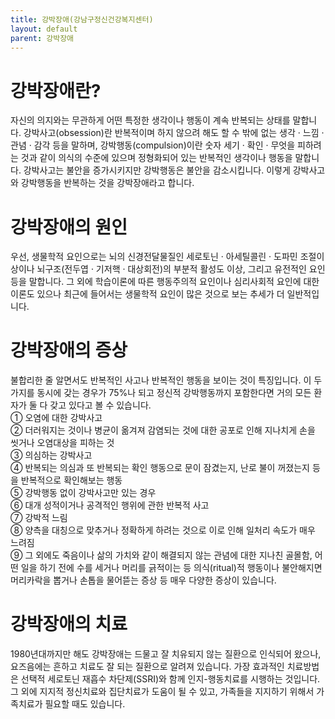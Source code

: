 ```yaml
---
title: 강박장애(강남구정신건강복지센터)
layout: default
parent: 강박장애
---
```


# 강박장애란?
자신의 의지와는 무관하게 어떤 특정한 생각이나 행동이 계속 반복되는 상태를 말합니다. 강박사고(obsession)란 반복적이며 하지 않으려 해도 할 수 밖에 없는 생각 · 느낌 · 관념 · 감각 등을 말하며, 강박행동(compulsion)이란 숫자 세기 · 확인 · 무엇을 피하려는 것과 같이 의식의 수준에 있으며 정형화되어 있는 반복적인 생각이나 행동을 말합니다. 강박사고는 불안을 증가시키지만 강박행동은 불안을 감소시킵니다. 이렇게 강박사고와 강박행동을 반복하는 것을 강박장애라고 합니다.

# 강박장애의 원인
우선, 생물학적 요인으로는 뇌의 신경전달물질인 세로토닌 · 아세틸콜린 · 도파민 조절이상이나 뇌구조(전두엽 · 기저핵 · 대상회전)의 부분적 활성도 이상, 그리고 유전적인 요인 등을 말합니다. 그 외에 학습이론에 따른 행동주의적 요인이나 심리사회적 요인에 대한 이론도 있으나 최근에 들어서는 생물학적 요인이 많은 것으로 보는 추세가 더 일반적입니다.

# 강박장애의 증상
불합리한 줄 알면서도 반복적인 사고나 반복적인 행동을 보이는 것이 특징입니다. 이 두 가지를 동시에 갖는 경우가 75%나 되고 정신적 강박행동까지 포함한다면 거의 모든 환자가 둘 다 갖고 있다고 볼 수 있습니다.  
① 오염에 대한 강박사고  
② 더러워지는 것이나 병균이 옮겨져 감염되는 것에 대한 공포로 인해 지나치게 손을 씻거나 오염대상을 피하는 것  
③ 의심하는 강박사고  
④ 반복되는 의심과 또 반복되는 확인 행동으로 문이 잠겼는지, 난로 불이 꺼졌는지 등을 반복적으로 확인해보는 행동  
⑤ 강박행동 없이 강박사고만 있는 경우  
⑥ 대개 성적이거나 공격적인 행위에 관한 반복적 사고  
⑦ 강박적 느림  
⑧ 양측을 대칭으로 맞추거나 정확하게 하려는 것으로 이로 인해 일처리 속도가 매우 느려짐  
⑨ 그 외에도 죽음이나 삶의 가치와 같이 해결되지 않는 관념에 대한 지나친 골몰함, 어떤 일을 하기 전에 수를 세거나 머리를 긁적이는 등 의식(ritual)적 행동이나 불안해지면 머리카락을 뽑거나 손톱을 물어뜯는 증상 등 매우 다양한 증상이 있습니다.

# 강박장애의 치료
1980년대까지만 해도 강박장애는 드물고 잘 치유되지 않는 질환으로 인식되어 왔으나, 요즈음에는 흔하고 치료도 잘 되는 질환으로 알려져 있습니다. 가장 효과적인 치료방법은 선택적 세로토닌 재흡수 차단제(SSRI)와 함께 인지-행동치료를 시행하는 것입니다. 그 외에 지지적 정신치료와 집단치료가 도움이 될 수 있고, 가족들을 지지하기 위해서 가족치료가 필요할 때도 있습니다.